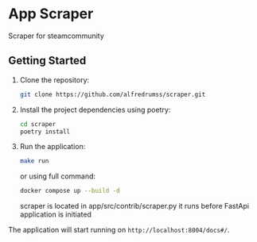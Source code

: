 # App Scraper

Scraper for steamcommunity

## Getting Started
1. Clone the repository:

    ```bash
    git clone https://github.com/alfredrumss/scraper.git
    ```

2. Install the project dependencies using poetry:

    ```bash
    cd scraper
    poetry install
    ```

3. Run the application:

    ```bash
    make run
    ```
    or using full command:
    ```bash
    docker compose up --build -d
    ``` 
   
   scraper is located in app/src/contrib/scraper.py
   it runs before FastApi application is initiated 

The application will start running on `http://localhost:8004/docs#/`.